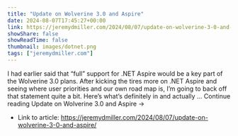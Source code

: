 ```yaml
---
title: "Update on Wolverine 3.0 and Aspire"
date: 2024-08-07T17:45:27+00:00
link: https://jeremydmiller.com/2024/08/07/update-on-wolverine-3-0-and-aspire/
showShare: false
showReadTime: false
thumbnail: images/dotnet.png
tags: ["jeremydmiller.com"]
---
```

I had earlier said that “full” support for .NET Aspire would be a key part of the Wolverine 3.0 plans. After kicking the tires more on .NET Aspire and seeing where user priorities and our own road map is, I’m going to back off that statement quite a bit. Here’s what’s definitely in and actually … Continue reading Update on Wolverine 3.0 and Aspire →

- Link to article: https://jeremydmiller.com/2024/08/07/update-on-wolverine-3-0-and-aspire/
